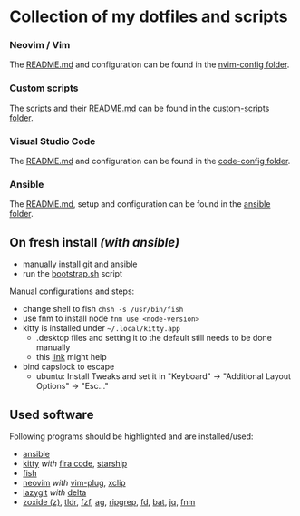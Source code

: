 # Collection of my dotfiles and scripts


### Neovim / Vim

The [README.md](./.config/nvim/README.md) and configuration can be found in the [nvim-config folder](./.config/nvim).


### Custom scripts

The scripts and their [README.md](./custom-scripts/README.md) can be found in the [custom-scripts folder](./custom-scripts).


### Visual Studio Code

The [README.md](./.config/Code/User/README.md) and configuration can be found in the [code-config folder](./config/Coder/User).


### Ansible

The [README.md](./ansible/README.md), setup and configuration can be found in the [ansible folder](./ansible).


## On fresh install _(with ansible)_

* manually install git and ansible
* run the [bootstrap.sh](./ansible/bootstrap.sh) script

Manual configurations and steps:
* change shell to fish `chsh -s /usr/bin/fish`
* use fnm to install node `fnm use <node-version>`
* kitty is installed under `~/.local/kitty.app`
  * .desktop files and setting it to the default still needs to be done manually
  * this [link](https://sw.kovidgoyal.net/kitty/binary.html#desktop-integration-on-linux) might help
* bind capslock to escape
  * ubuntu: Install Tweaks and set it in "Keyboard" -> "Additional Layout Options" -> "Esc..."


## Used software

Following programs should be highlighted and are installed/used:
* [ansible](https://github.com/ansible/ansible)
* [kitty](https://github.com/kovidgoyal/kitty) _with_ [fira code](https://github.com/tonsky/FiraCode), [starship](https://github.com/starship/starship)
* [fish](https://github.com/fish-shell/fish-shell)
* [neovim](https://github.com/neovim/neovim) _with_ [vim-plug](https://github.com/junegunn/vim-plug), [xclip](https://wiki.ubuntuusers.de/xclip/)
* [lazygit](https://github.com/jesseduffield/lazygit) _with_ [delta](https://github.com/dandavison/delta)
* [zoxide (z)](https://github.com/ajeetdsouza/zoxide), [tldr](https://github.com/tldr-pages/tldr), [fzf](https://github.com/junegunn/fzf), [ag](https://github.com/ggreer/the_silver_searcher), [ripgrep](https://github.com/BurntSushi/ripgrep), [fd](https://github.com/sharkdp/fd), [bat](https://github.com/sharkdp/bat), [jq](https://github.com/stedolan/jq), [fnm](https://github.com/Schniz/fnm)
